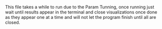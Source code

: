 This file takes a while to run due to the Param Tunning, once running just wait until results appear in the terminal and close 
visualizations once done as they appear one at a time and will not let the program finish until all are closed.

